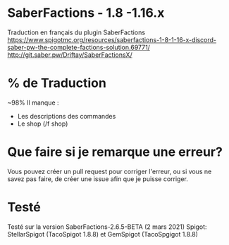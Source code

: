 # SaberFactions - 1.8 -1.16.x

Traduction en français du plugin SaberFactions
https://www.spigotmc.org/resources/saberfactions-1-8-1-16-x-discord-saber-pw-the-complete-factions-solution.69771/
http://git.saber.pw/Driftay/SaberFactionsX/

# % de Traduction

~98%
Il manque :
- Les descriptions des commandes
- Le shop (/f shop)

# Que faire si je remarque une erreur?

Vous pouvez créer un pull request pour corriger l'erreur, ou si vous ne savez pas faire, de créer une issue afin que je puisse corriger.

# Testé

Testé sur la version SaberFactions-2.6.5-BETA (2 mars 2021)
Spigot: StellarSpigot (TacoSpigot 1.8.8) et GemSpigot (TacoSpgigot 1.8.8)


